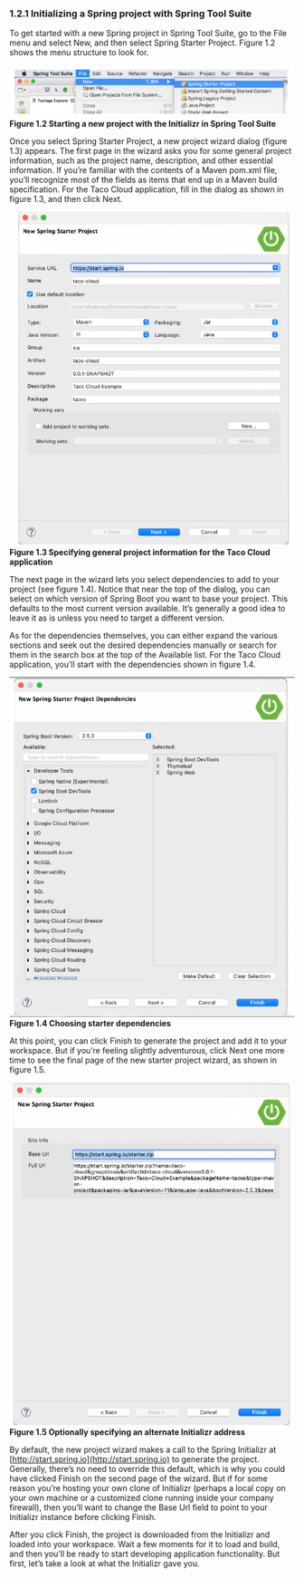 ### 1.2.1 Initializing a Spring project with Spring Tool Suite

To get started with a new Spring project in Spring Tool Suite, go to the File menu and select New, and then select Spring Starter Project. Figure 1.2 shows the menu structure to look for.

![](../../assets/1.2.png)
**Figure 1.2 Starting a new project with the Initializr in Spring Tool Suite**

Once you select Spring Starter Project, a new project wizard dialog (figure 1.3) appears. The first page in the wizard asks you for some general project information, such as the project name, description, and other essential information. If you’re familiar with the contents of a Maven pom.xml file, you’ll recognize most of the fields as items that end up in a Maven build specification. For the Taco Cloud application, fill in the dialog as shown in figure 1.3, and then click Next.

![](../../assets/1.3.png)
**Figure 1.3 Specifying general project information for the Taco Cloud application**

The next page in the wizard lets you select dependencies to add to your project (see figure 1.4). Notice that near the top of the dialog, you can select on which version of Spring Boot you want to base your project. This defaults to the most current version available. It’s generally a good idea to leave it as is unless you need to target a different version.

As for the dependencies themselves, you can either expand the various sections and seek out the desired dependencies manually or search for them in the search box at the top of the Available list. For the Taco Cloud application, you’ll start with the dependencies shown in figure 1.4.

![](../../assets/1.4.png)
**Figure 1.4 Choosing starter dependencies**

At this point, you can click Finish to generate the project and add it to your workspace. But if you’re feeling slightly adventurous, click Next one more time to see the final page of the new starter project wizard, as shown in figure 1.5.

![](../../assets/1.5.png)
**Figure 1.5 Optionally specifying an alternate Initializr address**

By default, the new project wizard makes a call to the Spring Initializr at [http://start.spring.io](http://start.spring.io) to generate the project. Generally, there’s no need to override this default, which is why you could have clicked Finish on the second page of the wizard. But if for some reason you’re hosting your own clone of Initializr (perhaps a local copy on your own machine or a customized clone running inside your company firewall), then you’ll want to change the Base Url field to point to your Initializr instance before clicking Finish.

After you click Finish, the project is downloaded from the Initializr and loaded into your workspace. Wait a few moments for it to load and build, and then you’ll be ready to start developing application functionality. But first, let’s take a look at what the Initializr gave you.
